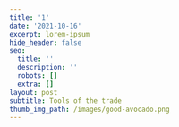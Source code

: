 ```yaml
---
title: '1'
date: '2021-10-16'
excerpt: lorem-ipsum
hide_header: false
seo:
  title: ''
  description: ''
  robots: []
  extra: []
layout: post
subtitle: Tools of the trade
thumb_img_path: /images/good-avocado.png
---
```

